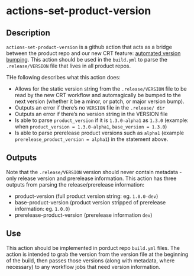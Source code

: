 # actions-set-product-version

## Description
`actions-set-product-version` is a github action that acts as a bridge between the product repo and our new CRT feature: [automated version bumping](https://github.com/hashicorp/bob/commit/6813d9757c644679193a0af317e99570ac8cc848). This action should be used in the `build.yml` to parse the `.release/VERSION` file that lives in all product repos. 

THe following describes what this action does: 

-  Allows for the static version string from the `.release/VERSION` file to be read by the new CRT workflow and automagically be bumped to the next version (whether it be a minor, or patch, or major version bump). 
- Outputs an error if there’s no `VERSION` file in the `.release/ dir`
- Outputs an error if there’s no version string in the VERSION file
- Is able to parse `product_version` if it is `1.3.0-alpha1` as `1.3.0` (example: when `product_version = 1.3.0-alpha1`, `base_version = 1.3.0`)
- Is able to parse prerelease product versions such as `alpha1` (example `prerelease_product_version = alpha1`) in the statement above.  

## Outputs
Note that the `.release/VERSION` version should never contain metadata - only release version and prerelease information. 
This action has three outputs from parsing the release/prerelease information:
- product-version (full product version string: eg. `1.0.0-dev`)
- base-product-version (product version stripped of prerelease information: eg. `1.0.0`)
- prerelease-product-version (prerelease information `dev`)

## Use
This action should be implemented in porduct repo `build.yml` files. The action is intended to grab the version from the version file at the beginning of the build, then passes those versions (along with metadata, where necessary) to any workflow jobs that need version information. 

